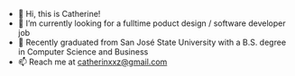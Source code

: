 - 👋 Hi, this is Catherine!
- 👀 I’m currently looking for a fulltime poduct design / software developer job
- 🌱 Recently graduated from San José State University with a B.S. degree in Computer Science and Business
- 📫 Reach me at catherinxxz@gmail.com

<!---
catherinxxz/catherinxxz is a ✨ special ✨ repository because its `README.md` (this file) appears on your GitHub profile.
You can click the Preview link to take a look at your changes.
--->
